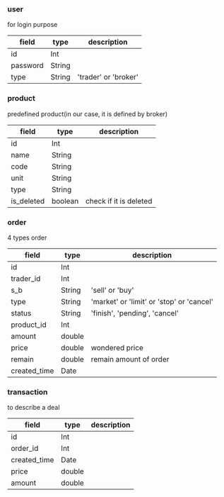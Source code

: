 ### user

for login purpose

| field    | type   | description |
| -------- | ------ | ----------- |
| id       | Int    |
| password | String |
| type     | String |'trader' or 'broker'|

### product

predefined product(in our case, it is defined by broker)

| field      | type   | description |
| ---------- | ------ | ----------- |
| id         | Int    |
| name       | String |
| code       | String |
| unit       | String |
| type       | String |
| is_deleted  | boolean| check if it is deleted |

### order

4 types order

| field      | type   | description |
| ---------- | ------ | ----------- |
| id         | Int    |
| trader_id  | Int    |
| s_b        | String | 'sell' or 'buy' |
| type       | String |'market' or 'limit' or 'stop' or 'cancel' |
| status     | String |'finish', 'pending', 'cancel' |
| product_id | Int    |
| amount     | double | 
| price      | double | wondered price |
| remain     | double | remain amount of order |
| created_time| Date   |

### transaction

to describe a deal

| field      | type   | description |
| ---------- | ------ | ----------- |
| id         | Int    |
| order_id   | Int    |
| created_time| Date   |
| price      | double |
| amount     | double |
